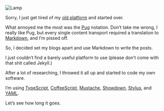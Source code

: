 ![Lamp](//cacilhas.cc/img/lamp.png)

Sorry, I just get tired of my [old platform](//cacilhas.cc/montegasppa/) and started over.

What annoyed me the most was the [Pug](https://pugjs.org/) notation. Don’t take me wrong, I really like Pug, but every single content transport required a translation to [Markdown](https://www.markdownguide.org/), and I’m pissed off.

So, I decided set my blogs apart and use Markdown to write the posts.

I just couldn’t find a barely useful platform to use (please don’t come with that shit called Jekyll.)

After a lot of researching, I throwed it all up and started to code my own software.

I’m using [TypeScript](https://typescript.org/), [CoffeeScript](https://coffeescript.org/), [Mustache](https://mustache.github.io/), [Showdown](http://showdownjs.com/), [Stylus](https://stylus-lang.com/), and [YAML](https://yaml.org/).

Let’s see how long it goes.